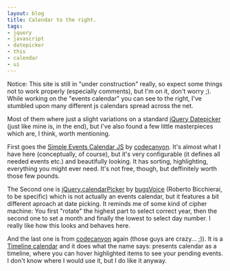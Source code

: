 ```yaml
---
layout: blog
title: Calendar to the right.
tags:
- jquery
- javascript
- datepicker
- this
- calendar
- ui
---
```


<div class="notice">
Notice: This site is still in "under construction" really, so expect some things not to work properly (especially comments), but I'm on it, don't worry ;).
</div>
While working on the "events calendar" you can see to the right, I've stumbled upon many different js calendars spread across the net.

Most of them where just a slight variations on a standard [jQuery Datepicker][datepicker] (just like mine is, in the end), but I've also found a few little masterpieces which are, I think, worth mentioning.

First goes the [Simple Events Calendar JS][simple] by [codecanyon][codecanyon]. It's almost what I have here (conceptually, of course), but it's very configurable (it defines all needed events etc.) and beautifully looking. It has sorting, highlighting, everything you might ever need. It's not free, though, but deffinitely worth those few pounds.

The Second one is [jQuery.calendarPicker][picker] by [bugsVoice][bugsvoice] (Roberto Bicchierai, to be specific) which is not actually an events calendar, but it features a bit different aproach at date picking. It reminds me of some kind of cipher machine: You first "rotate" the highest part to select correct year, then the second one to set a month and finally the lowest to select day number. I really like how this looks and behaves here.

And the last one is from [codecanyon][codecanyon] again (those guys are crazy... ;)). It is a [Timeline calendar][timeline] and it does what the name says: presents calendar as a timeline, where you can hover highlighted items to see your pending events. I don't know where I would use it, but I do like it anyway.

[datepicker]: http://jqueryui.com/demos/datepicker/
[simple]: http://codecanyon.net/item/simple-events-calendar-js/462149
[codecanyon]: http://codecanyon.net
[picker]: http://bugsvoice.com/applications/bugsVoice/site/test/calendarPickerDemo.jsp
[bugsvoice]: http://bugsvoice.com
[timeline]: http://codecanyon.net/item/timeline-calendar/49550

